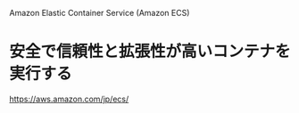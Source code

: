 Amazon Elastic Container Service (Amazon ECS)
# 安全で信頼性と拡張性が高いコンテナを実行する

https://aws.amazon.com/jp/ecs/
